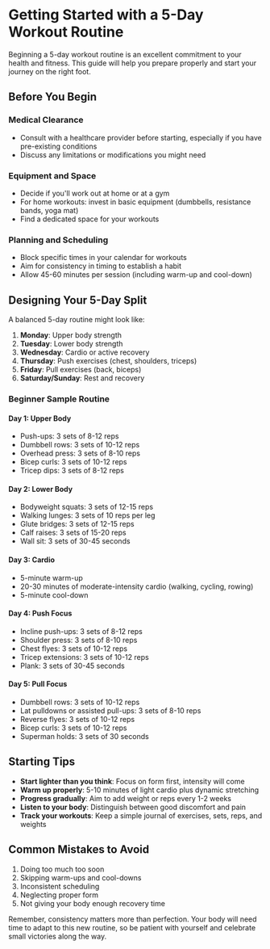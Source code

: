 # Getting Started with a 5-Day Workout Routine

Beginning a 5-day workout routine is an excellent commitment to your health and fitness. This guide will help you prepare properly and start your journey on the right foot.

## Before You Begin

### Medical Clearance
- Consult with a healthcare provider before starting, especially if you have pre-existing conditions
- Discuss any limitations or modifications you might need

### Equipment and Space
- Decide if you'll work out at home or at a gym
- For home workouts: invest in basic equipment (dumbbells, resistance bands, yoga mat)
- Find a dedicated space for your workouts

### Planning and Scheduling
- Block specific times in your calendar for workouts
- Aim for consistency in timing to establish a habit
- Allow 45-60 minutes per session (including warm-up and cool-down)

## Designing Your 5-Day Split

A balanced 5-day routine might look like:
1. **Monday**: Upper body strength
2. **Tuesday**: Lower body strength
3. **Wednesday**: Cardio or active recovery
4. **Thursday**: Push exercises (chest, shoulders, triceps)
5. **Friday**: Pull exercises (back, biceps)
6. **Saturday/Sunday**: Rest and recovery

### Beginner Sample Routine

#### Day 1: Upper Body
- Push-ups: 3 sets of 8-12 reps
- Dumbbell rows: 3 sets of 10-12 reps
- Overhead press: 3 sets of 8-10 reps
- Bicep curls: 3 sets of 10-12 reps
- Tricep dips: 3 sets of 8-12 reps

#### Day 2: Lower Body
- Bodyweight squats: 3 sets of 12-15 reps
- Walking lunges: 3 sets of 10 reps per leg
- Glute bridges: 3 sets of 12-15 reps
- Calf raises: 3 sets of 15-20 reps
- Wall sit: 3 sets of 30-45 seconds

#### Day 3: Cardio
- 5-minute warm-up
- 20-30 minutes of moderate-intensity cardio (walking, cycling, rowing)
- 5-minute cool-down

#### Day 4: Push Focus
- Incline push-ups: 3 sets of 8-12 reps
- Shoulder press: 3 sets of 8-10 reps
- Chest flyes: 3 sets of 10-12 reps
- Tricep extensions: 3 sets of 10-12 reps
- Plank: 3 sets of 30-45 seconds

#### Day 5: Pull Focus
- Dumbbell rows: 3 sets of 10-12 reps
- Lat pulldowns or assisted pull-ups: 3 sets of 8-10 reps
- Reverse flyes: 3 sets of 10-12 reps
- Bicep curls: 3 sets of 10-12 reps
- Superman holds: 3 sets of 30 seconds

## Starting Tips

- **Start lighter than you think**: Focus on form first, intensity will come
- **Warm up properly**: 5-10 minutes of light cardio plus dynamic stretching
- **Progress gradually**: Aim to add weight or reps every 1-2 weeks
- **Listen to your body**: Distinguish between good discomfort and pain
- **Track your workouts**: Keep a simple journal of exercises, sets, reps, and weights

## Common Mistakes to Avoid

1. Doing too much too soon
2. Skipping warm-ups and cool-downs
3. Inconsistent scheduling
4. Neglecting proper form
5. Not giving your body enough recovery time

Remember, consistency matters more than perfection. Your body will need time to adapt to this new routine, so be patient with yourself and celebrate small victories along the way. 